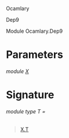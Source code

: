 Ocamlary

Dep9

Module Ocamlary.Dep9

# Parameters

<a id="argument-1-X"></a>

###### module [X](Ocamlary.Dep9.argument-1-X.md)

# Signature

<a id="module-type-T"></a>

###### module type T =

> [X.T](Ocamlary.Dep9.argument-1-X.md#module-type-T)

